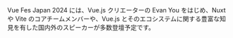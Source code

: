 Vue Fes Japan 2024 には、Vue.js クリエーターの Evan You をはじめ、Nuxt や Vite のコアチームメンバーや、Vue.js とそのエコシステムに関する豊富な知見を有した国内外のスピーカーが多数登壇予定です。
